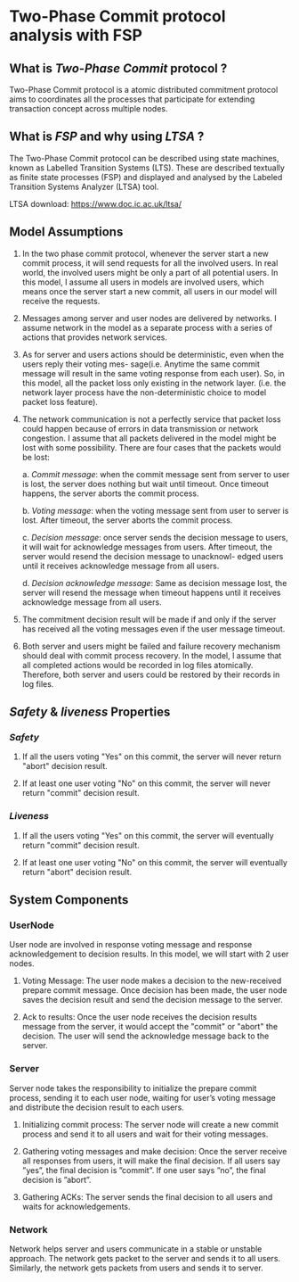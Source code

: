 # Two-Phase Commit protocol analysis with FSP

## What is <em>Two-Phase Commit</em> protocol ? 

Two-Phase Commit protocol is a atomic distributed commitment protocol aims to coordinates all the processes that participate for extending transaction concept across multiple nodes.

## What is <em>FSP</em> and why using <em>LTSA</em> ?

The Two-Phase Commit protocol can be described using state machines, known as Labelled Transition Systems (LTS). These are described textually as finite state processes (FSP) and displayed and analysed by the Labeled Transition Systems Analyzer (LTSA) tool.

LTSA download: https://www.doc.ic.ac.uk/ltsa/

## Model Assumptions

1. In the two phase commit protocol, whenever the server start a new commit process, it will send requests for all the involved users. In real world, the involved users might be only a part of all potential users. In this model, I assume all users in models are involved users, which means once the server start a new commit, all users in our model will receive the requests.

2. Messages among server and user nodes are delivered by networks. I assume network in the model as a separate process with a series of actions that provides network services.

3. As for server and users actions should be deterministic, even when the users reply their voting mes- sage(i.e. Anytime the same commit message will result in the same voting response from each user). So, in this model, all the packet loss only existing in the network layer. (i.e. the network layer process have the non-deterministic choice to model packet loss feature).

4. The network communication is not a perfectly service that packet loss could happen because of errors in data transmission or network congestion. I assume that all packets delivered in the model might be lost with some possibility. There are four cases that the packets would be lost:

    a. *Commit message*: when the commit message sent from server to user is lost, the server does nothing but wait until timeout. Once timeout happens, the server aborts the commit process.

    b. *Voting message*: when the voting message sent from user to server is lost. After timeout, the server aborts the commit process.

    c. *Decision message*: once server sends the decision message to users, it will wait for acknowledge messages from users. After timeout, the server would resend the decision message to unacknowl- edged users until it receives acknowledge message from all users.

    d. *Decision acknowledge message*: Same as decision message lost, the server will resend the message when timeout happens until it receives acknowledge message from all users.

5. The commitment decision result will be made if and only if the server has received all the voting messages even if the user message timeout.


6. Both server and users might be failed and failure recovery mechanism should deal with commit process recovery. In the model, I assume that all completed actions would be recorded in log files atomically. Therefore, both server and users could be restored by their records in log files.

## *Safety* & *liveness* Properties

### *Safety*

1. If all the users voting "Yes" on this commit, the server will never return "abort" decision result.

2. If at least one user voting "No" on this commit, the server will never return "commit" decision result.


### *Liveness* 

1. If all the users voting "Yes" on this commit, the server will eventually return "commit" decision result.

2. If at least one user voting "No" on this commit, the server will eventually return "abort" decision result.


## System Components

### UserNode
User node are involved in response voting message and response acknowledgement to decision results. In this model, we will start with 2 user nodes.

1. Voting Message: The user node makes a decision to the new-received prepare commit message. Once decision has been made, the user node saves the decision result and send the decision message to the server.

2. Ack to results: Once the user node receives the decision results message from the server, it would accept the "commit" or "abort" the decision. The user will send the acknowledge message back to the server.


### Server
Server node takes the responsibility to initialize the prepare commit process, sending it to each user node, waiting for user’s voting message and distribute the decision result to each users.

1. Initializing commit process: The server node will create a new commit process and send it to all users and wait for their voting messages.

2. Gathering voting messages and make decision: Once the server receive all responses from users, it will make the final decision. If all users say ”yes”, the final decision is ”commit”. If one user says ”no”, the final decision is ”abort”. 

3. Gathering ACKs: The server sends the final decision to all users and waits for acknowledgements.


### Network
Network helps server and users communicate in a stable or unstable approach. The network gets packet to the server and sends it to all users. Similarly, the network gets packets from users and sends it to server.
